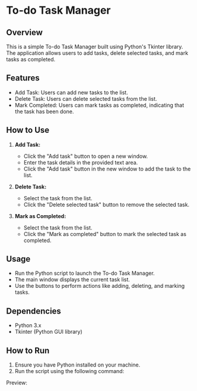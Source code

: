 # To-do Task Manager

## Overview
This is a simple To-do Task Manager built using Python's Tkinter library. The application allows users to add tasks, delete selected tasks, and mark tasks as completed.

## Features
- Add Task: Users can add new tasks to the list.
- Delete Task: Users can delete selected tasks from the list.
- Mark Completed: Users can mark tasks as completed, indicating that the task has been done.

## How to Use
1. **Add Task:**
   - Click the "Add task" button to open a new window.
   - Enter the task details in the provided text area.
   - Click the "Add task" button in the new window to add the task to the list.

2. **Delete Task:**
   - Select the task from the list.
   - Click the "Delete selected task" button to remove the selected task.

3. **Mark as Completed:**
   - Select the task from the list.
   - Click the "Mark as completed" button to mark the selected task as completed.

## Usage
- Run the Python script to launch the To-do Task Manager.
- The main window displays the current task list.
- Use the buttons to perform actions like adding, deleting, and marking tasks.

## Dependencies
- Python 3.x
- Tkinter (Python GUI library)

## How to Run
1. Ensure you have Python installed on your machine.
2. Run the script using the following command:


Preview:




